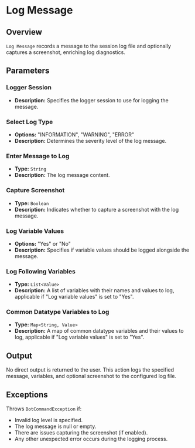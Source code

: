 # Log Message

## Overview
`Log Message` records a message to the session log file and optionally captures a screenshot, enriching log diagnostics.

## Parameters

### Logger Session
- **Description:** Specifies the logger session to use for logging the message.

### Select Log Type
- **Options:** "INFORMATION", "WARNING", "ERROR"
- **Description:** Determines the severity level of the log message.

### Enter Message to Log
- **Type:** `String`
- **Description:** The log message content.

### Capture Screenshot
- **Type:** `Boolean`
- **Description:** Indicates whether to capture a screenshot with the log message.

### Log Variable Values
- **Options:** "Yes" or "No"
- **Description:** Specifies if variable values should be logged alongside the message.

### Log Following Variables
- **Type:** `List<Value>`
- **Description:** A list of variables with their names and values to log, applicable if "Log variable values" is set to "Yes".

### Common Datatype Variables to Log
- **Type:** `Map<String, Value>`
- **Description:** A map of common datatype variables and their values to log, applicable if "Log variable values" is set to "Yes".

## Output

No direct output is returned to the user. This action logs the specified message, variables, and optional screenshot to the configured log file.

## Exceptions

Throws `BotCommandException` if:
- Invalid log level is specified.
- The log message is null or empty.
- There are issues capturing the screenshot (if enabled).
- Any other unexpected error occurs during the logging process.
